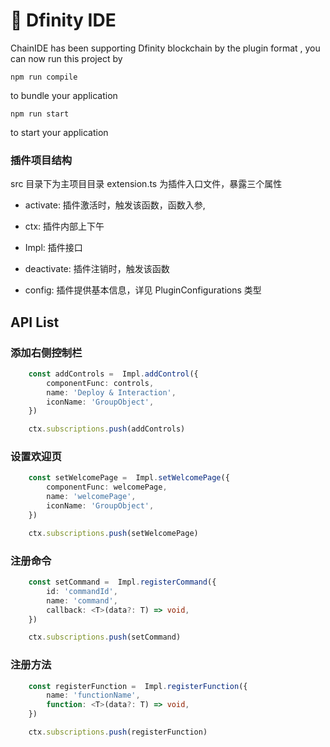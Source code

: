 # 🚀 Dfinity IDE
ChainIDE has been supporting Dfinity blockchain by the plugin format , you can now run this project by

```
npm run compile
```

to bundle your application

```
npm run start
```

to start your application

### 插件项目结构
src 目录下为主项目目录
extension.ts 为插件入口文件，暴露三个属性
- activate: 插件激活时，触发该函数，函数入参,
 - ctx: 插件内部上下午
 - Impl: 插件接口

- deactivate: 插件注销时，触发该函数
- config: 插件提供基本信息，详见 PluginConfigurations 类型
## API List
### 添加右侧控制栏
```typescript
    const addControls =  Impl.addControl({
        componentFunc: controls,
        name: 'Deploy & Interaction',
        iconName: 'GroupObject',
    })

    ctx.subscriptions.push(addControls)
```

### 设置欢迎页
```typescript
    const setWelcomePage =  Impl.setWelcomePage({
        componentFunc: welcomePage,
        name: 'welcomePage',
        iconName: 'GroupObject',
    })

    ctx.subscriptions.push(setWelcomePage)
```

### 注册命令
```typescript
    const setCommand =  Impl.registerCommand({
        id: 'commandId',
        name: 'command',
        callback: <T>(data?: T) => void,
    })

    ctx.subscriptions.push(setCommand)
```

### 注册方法
```typescript
    const registerFunction =  Impl.registerFunction({
        name: 'functionName',
        function: <T>(data?: T) => void,
    })

    ctx.subscriptions.push(registerFunction)
```
